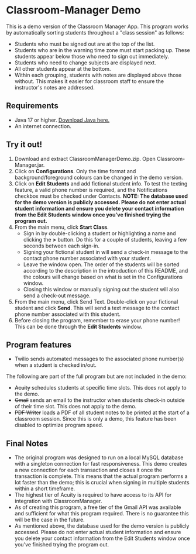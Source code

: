 # Classroom-Manager Demo
This is a demo version of the Classroom Manager App.  This program works by automatically sorting students throughout a "class session" as follows:
- Students who must be signed out are at the top of the list.
- Students who are in the warning time zone must start packing up.  These students appear below those who need to sign out immediately.
- Students who need to change subjects are displayed next.
- All other students appear at the bottom.
- Within each grouping, students with notes are displayed above those without.  This makes it easier for classroom staff to ensure the instructor's notes are addressed. 

## Requirements
- Java 17 or higher.  [Download Java here.](https://www.oracle.com/ca-en/java/technologies/downloads/)
- An internet connection.

## Try it out!
1. Download and extract ClassroomManagerDemo.zip.  Open Classroom-Manager.jar.
2. Click on **Configurations**.  Only the time format and background/foreground colours can be changed in the demo version.
3. Click on **Edit Students** and add fictional student info.  To test the texting feature, a valid phone number is required, and the Notifications checkbox must be checked under Contacts.  **NOTE: The database used for the demo version is publicly accessed.  Please do not enter actual student information and ensure you delete your contact information from the Edit Students window once you've finished trying the program out.**
4. From the main menu, click **Start Class**.
    - Sign in by double-clicking a student or highlighting a name and clicking the **>** button.  Do this for a couple of students, leaving a few seconds between each sign-in.
    - Signing your fictional student in will send a check-in message to the contact phone number associated with your student.
    - Leave the window open.  The order of the students will be sorted according to the description in the introduction of this README, and the colours will change based on what is set in the Configurations window.
    - Closing this window or manually signing out the student will also send a check-out message.
5.  From the main menu, click Send Text.  Double-click on your fictional student and click **Send**.  This will send a text message to the contact phone number associated with this student.
6.  Before closing the program, remember to erase your phone number!  This can be done through the **Edit Students** window.

## Program features
- Twilio sends automated messages to the associated phone number(s) when a student is checked in/out.

The following are part of the full program but are not included in the demo:
- ~~Acuity~~ schedules students at specific time slots.  This does not apply to the demo.
- ~~Gmail~~ sends an email to the instructor when students check-in outside of their time slot.  This does not apply to the demo.
- ~~PDF Writer~~ loads a PDF of all student notes to be printed at the start of a classroom session.  Since this is only a demo, this feature has been disabled to optimize program speed.

## Final Notes
- The original program was designed to run on a local MySQL database with a singleton connection for fast responsiveness.  This demo creates a new connection for each transaction and closes it once the transaction is complete.  This means that the actual program performs a lot faster than the demo; this is crucial when signing in multiple students within a short timeframe.
- The highest tier of Acuity is required to have access to its API for integration with ClassroomManager.
- As of creating this program, a free tier of the Gmail API was available and sufficient for what this program required.  There is no guarantee this will be the case in the future.
- As mentioned above, the database used for the demo version is publicly accessed.  Please do not enter actual student information and ensure you delete your contact information from the Edit Students window once you've finished trying the program out.

